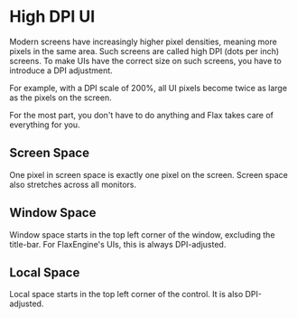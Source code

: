 # High DPI UI

Modern screens have increasingly higher pixel densities, meaning more pixels in the same area. Such screens are called high DPI (dots per inch) screens. To make UIs have the correct size on such screens, you have to introduce a DPI adjustment.

For example, with a DPI scale of 200%, all UI pixels become twice as large as the pixels on the screen.

For the most part, you don't have to do anything and Flax takes care of everything for you. 

## Screen Space

One pixel in screen space is exactly one pixel on the screen. Screen space also stretches across all monitors.

## Window Space

Window space starts in the top left corner of the window, excluding the title-bar. For FlaxEngine's UIs, this is always DPI-adjusted.

## Local Space

Local space starts in the top left corner of the control. It is also DPI-adjusted.